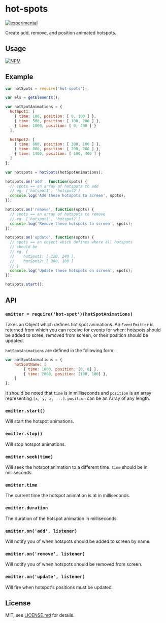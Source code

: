 # hot-spots

[![experimental](http://badges.github.io/stability-badges/dist/experimental.svg)](http://github.com/badges/stability-badges)

Create add, remove, and position animated hotspots.

## Usage

[![NPM](https://nodei.co/npm/hot-spots.png)](https://www.npmjs.com/package/hot-spots)

## Example
```javascript
var hotSpots = require('hot-spots');

var els = getElements();

var hotSpotAnimations = {
  hotSpot1: [
    { time: 100, position: [ 0, 100 ] },
    { time: 500, position: [ 100, 200 ] },
    { time: 1000, position: [ 0, 400 ] }
  ],

  hotSpot2: [
    { time: 600, position: [ 300, 100 ] },
    { time: 800, position: [ 200, 200 ] },
    { time: 1400, position: [ 100, 400 ] }
  ]
};

var hotspots = hotSpots(hotSpotAnimations);

hotspots.on('add', function(spots) {
  // spots == an array of hotspots to add
  // eg. ['hotspot1', 'hotspot2']
  console.log('Add these hotspots to screen', spots);
});

hotspots.on('remove', function(spots) {
  // spots == an array of hotspots to remove
  // eg. ['hotspot1', 'hotspot2']
  console.log('Remove these hotspots to screen', spots);
});

hotspots.on('update', function(spots) {
  // spots == an object which defines where all hotspots
  // should be
  // eg. {
  //    hotSpot1: [ 120, 240 ],
  //    hotSpot2: [ 300, 100 ]
  // }
  console.log('Update these hotspots on screen', spots);
});

hotspots.start();
```

## API

### `emitter = require('hot-spot')(hotSpotAnimations)`

Takes an Object which defines hot spot animations. An `EventEmitter` is returned from which you can receive for events for when: hotspots should be added to scree, removed from screen, or their position should be updated.

`hotSpotAnimations` are defined in the following form: 
```javascript
var hotSpotAnimations = {
    hotSpotName: [
        { time: 1000, position: [0, 0] },
        { time: 2000, position: [100, 100] },
    ]
};
```

It should be noted that `time` is in milliseconds and `position` is an array representing `[x, y, z, ...]`. `position` can be an Array of any length.

### `emitter.start()`

Will start the hotspot animations.

### `emitter.stop()`

Will stop hotspot animations.

### `emitter.seek(time)`

Will seek the hotspot animation to a different time. `time` should be in milliseconds.

### `emitter.time` 

The current time the hotspot animation is at in milliseconds.

### `emitter.duration`

The duration of the hotspot animation in milliseconds.

### `emitter.on('add', listener)`

Will notify you of when hotspots should be added to screen by name.

### `emitter.on('remove', listener)`

Will notify you of when hotspots should be removed from screen.

### `emitter.on('update', listener)`

Will fire when hotspot's positions must be updated.


## License

MIT, see [LICENSE.md](http://github.com/mikkoh/hot-spots/blob/master/LICENSE.md) for details.
